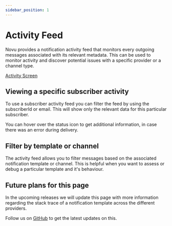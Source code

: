 ```yaml
---
sidebar_position: 1
---
```


# Activity Feed

Novu provides a notification activity feed that monitors every outgoing messages associated with its relevant metadata.
This can be used to monitor activity and discover potential issues with a specific provider or a channel type.

[Activity Screen](/img/activity.png)

## Viewing a specific subscriber activity

To use a subscriber activity feed you can filter the feed by using the subscriberId or email. This will show only the relevant data for this particular subscriber.

You can hover over the status icon to get additional information, in case there was an error during delivery.

## Filter by template or channel

The activity feed allows you to filter messages based on the associated notification template or channel. This is helpful when you want to assess or debug a particular template and it's behaviour.

## Future plans for this page

In the upcoming releases we will update this page with more information regarding the stack trace of a notification template across the different providers.

Follow us on [GitHub](https://github.com/novuhq/novu) to get the latest updates on this.
